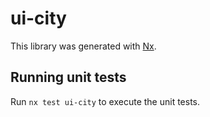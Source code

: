 # ui-city

This library was generated with [Nx](https://nx.dev).

## Running unit tests

Run `nx test ui-city` to execute the unit tests.
